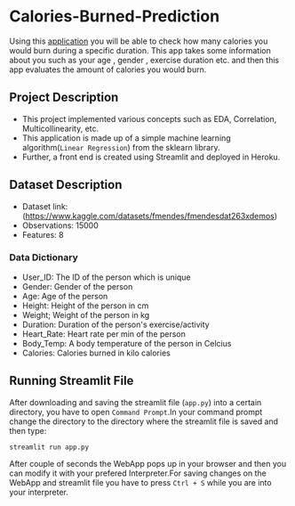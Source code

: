 
# Calories-Burned-Prediction

Using this [application](https://caloriespredictor.herokuapp.com/) you will be able to check how many calories you would burn during a specific duration. This app takes some information about you such as your age , gender , exercise duration etc. and then this app evaluates the amount of calories you would burn.  

## Project Description

- This project implemented various concepts such as EDA, Correlation, Multicollinearity, etc.
- This application is made up of a simple machine learning algorithm(`Linear Regression`) from the sklearn library. 
- Further, a front end is created using Streamlit and deployed in Heroku.

## Dataset Description

- Dataset link: (https://www.kaggle.com/datasets/fmendes/fmendesdat263xdemos)
- Observations: 15000 
- Features: 8

### Data Dictionary
						
- User_ID: The ID of the person which is unique
- Gender: Gender of the person
- Age: Age of the person
- Height: Height of the person in cm
- Weight; Weight of the person in kg
- Duration: Duration of the person's exercise/activity
- Heart_Rate: Heart rate per min of the person
- Body_Temp: A body temperature of the person in Celcius
- Calories: Calories burned in kilo calories


## Running Streamlit File

After downloading and saving the streamlit file (`app.py`) into a certain directory, you have to open `Command Prompt`.In your command prompt change the directory to the directory where the streamlit file is saved and then type:

```
streamlit run app.py
```

After couple of seconds the WebApp pops up in your browser and then you can modify it with your prefered Interpreter.For saving changes on the WebApp and streamlit file you have to press `Ctrl + S` while you are into your interpreter.


